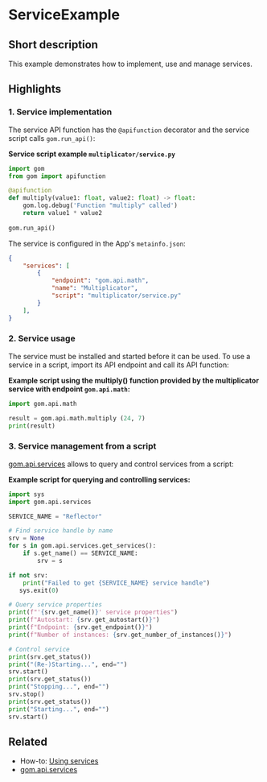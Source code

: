 # ServiceExample

## Short description

This example demonstrates how to implement, use and manage services.

## Highlights

### 1. Service implementation

The service API function has the `@apifunction` decorator and the service script calls `gom.run_api()`:

**Service script example `multiplicator/service.py`**

```python
import gom
from gom import apifunction

@apifunction
def multiply(value1: float, value2: float) -> float:
	gom.log.debug('Function "multiply" called')
	return value1 * value2
	
gom.run_api()
```

The service is configured in the App's `metainfo.json`:

```json
{
    "services": [
        {
            "endpoint": "gom.api.math",
            "name": "Multiplicator",
            "script": "multiplicator/service.py"
        }
    ],
}
```

### 2. Service usage

The service must be installed and started before it can be used. To use a service in a script, import its API endpoint and call its API function:

**Example script using the multiply() function provided by the multiplicator service with endpoint `gom.api.math`:**

```python
import gom.api.math

result = gom.api.math.multiply (24, 7)
print(result)
```

### 3. Service management from a script

[gom.api.services](https://zeissiqs.github.io/zeiss-inspect-addon-api/2025/python_api/python_api.html#gom-api-services) allows to query and control services from a script:

**Example script for querying and controlling services:**

```python
import sys
import gom.api.services

SERVICE_NAME = "Reflector"

# Find service handle by name
srv = None
for s in gom.api.services.get_services():
	if s.get_name() == SERVICE_NAME:
		srv = s

if not srv:
	print("Failed to get {SERVICE_NAME} service handle")
   sys.exit(0)

# Query service properties
print(f"'{srv.get_name()}' service properties")
print(f"Autostart: {srv.get_autostart()}")
print(f"Endpoint: {srv.get_endpoint()}")
print(f"Number of instances: {srv.get_number_of_instances()}")

# Control service
print(srv.get_status())
print("(Re-)Starting...", end="")
srv.start()
print(srv.get_status())
print("Stopping...", end="")
srv.stop()
print(srv.get_status())
print("Starting...", end="")
srv.start()
```

## Related

* How-to: [Using services](https://zeissiqs.github.io/zeiss-inspect-addon-api/2025/howtos/using_services/using_services.html)
* [gom.api.services](https://zeissiqs.github.io/zeiss-inspect-addon-api/2025/python_api/python_api.html#gom-api-services)
